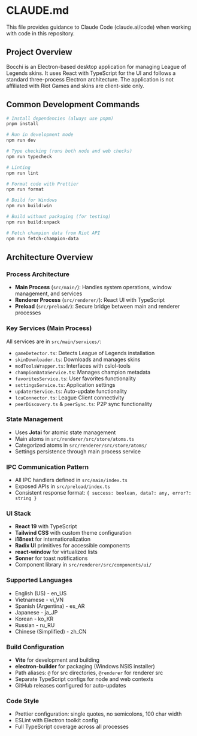 # CLAUDE.md

This file provides guidance to Claude Code (claude.ai/code) when working with code in this repository.

## Project Overview

Bocchi is an Electron-based desktop application for managing League of Legends skins. It uses React with TypeScript for the UI and follows a standard three-process Electron architecture. The application is not affiliated with Riot Games and skins are client-side only.

## Common Development Commands

```bash
# Install dependencies (always use pnpm)
pnpm install

# Run in development mode
npm run dev

# Type checking (runs both node and web checks)
npm run typecheck

# Linting
npm run lint

# Format code with Prettier
npm run format

# Build for Windows
npm run build:win

# Build without packaging (for testing)
npm run build:unpack

# Fetch champion data from Riot API
npm run fetch-champion-data
```

## Architecture Overview

### Process Architecture

- **Main Process** (`src/main/`): Handles system operations, window management, and services
- **Renderer Process** (`src/renderer/`): React UI with TypeScript
- **Preload** (`src/preload/`): Secure bridge between main and renderer processes

### Key Services (Main Process)

All services are in `src/main/services/`:

- `gameDetector.ts`: Detects League of Legends installation
- `skinDownloader.ts`: Downloads and manages skins
- `modToolsWrapper.ts`: Interfaces with cslol-tools
- `championDataService.ts`: Manages champion metadata
- `favoritesService.ts`: User favorites functionality
- `settingsService.ts`: Application settings
- `updaterService.ts`: Auto-update functionality
- `lcuConnector.ts`: League Client connectivity
- `peerDiscovery.ts` & `peerSync.ts`: P2P sync functionality

### State Management

- Uses **Jotai** for atomic state management
- Main atoms in `src/renderer/src/store/atoms.ts`
- Categorized atoms in `src/renderer/src/store/atoms/`
- Settings persistence through main process service

### IPC Communication Pattern

- All IPC handlers defined in `src/main/index.ts`
- Exposed APIs in `src/preload/index.ts`
- Consistent response format: `{ success: boolean, data?: any, error?: string }`

### UI Stack

- **React 19** with TypeScript
- **Tailwind CSS** with custom theme configuration
- **i18next** for internationalization
- **Radix UI** primitives for accessible components
- **react-window** for virtualized lists
- **Sonner** for toast notifications
- Component library in `src/renderer/src/components/ui/`

### Supported Languages

- English (US) - en_US
- Vietnamese - vi_VN
- Spanish (Argentina) - es_AR
- Japanese - ja_JP
- Korean - ko_KR
- Russian - ru_RU
- Chinese (Simplified) - zh_CN

### Build Configuration

- **Vite** for development and building
- **electron-builder** for packaging (Windows NSIS installer)
- Path aliases: `@` for src directories, `@renderer` for renderer src
- Separate TypeScript configs for node and web contexts
- GitHub releases configured for auto-updates

### Code Style

- Prettier configuration: single quotes, no semicolons, 100 char width
- ESLint with Electron toolkit config
- Full TypeScript coverage across all processes
